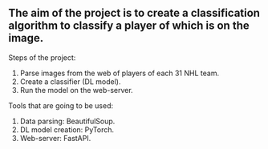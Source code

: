 ## The aim of the project is to create a classification algorithm to classify a player of which is on the image.

Steps of the project:
1. Parse images from the web of players of each 31 NHL team.
2. Create a classifier (DL model).
3. Run the model on the web-server.

Tools that are going to be used:
1. Data parsing: BeautifulSoup.
2. DL model creation: PyTorch.
3. Web-server: FastAPI.